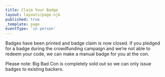 ```yaml
---
title: Claim Your Badge
layout: layouts/page.njk
published: true
_template: page
eventType: 'in person'
---
```


Badges have been printed and badge claim is now closed. If you pledged for a badge during the crowdfunding campaign and we’re not able to redeem your code, we can make a manual badge for you at the con. 

Please note: Big Bad Con is completely sold out so we can only issue badges to existing backers. 

<!--Badge codes are available from Backerkit in your [digital downloads](https://big-bad-con-2023.backerkit.com/backer/digital_rewards).-->
